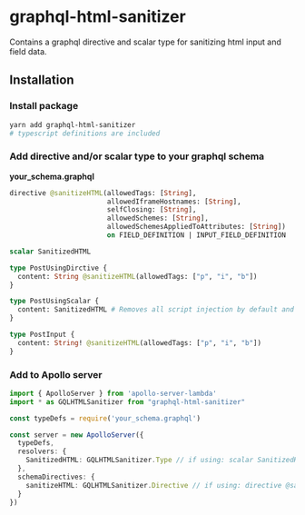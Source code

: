
# graphql-html-sanitizer

Contains a graphql directive and scalar type for sanitizing html input and field data.

## Installation

### Install package

```bash
yarn add graphql-html-sanitizer
# typescript definitions are included
```


### Add directive and/or scalar type to your graphql schema

__your_schema.graphql__
```graphql
directive @sanitizeHTML(allowedTags: [String], 
                        allowedIframeHostnames: [String], 
                        selfClosing: [String], 
                        allowedSchemes: [String], 
                        allowedSchemesAppliedToAttributes: [String]) 
                        on FIELD_DEFINITION | INPUT_FIELD_DEFINITION

scalar SanitizedHTML

type PostUsingDirctive {
  content: String @sanitizeHTML(allowedTags: ["p", "i", "b"])
}

type PostUsingScalar {
  content: SanitizedHTML # Removes all script injection by default and leaves safe html
}

type PostInput {
  content: String! @sanitizeHTML(allowedTags: ["p", "i", "b"])
}
```

### Add to Apollo server

```typescript
import { ApolloServer } from 'apollo-server-lambda'
import * as GQLHTMLSanitizer from "graphql-html-sanitizer"

const typeDefs = require('your_schema.graphql')

const server = new ApolloServer({
  typeDefs,
  resolvers: {
    SanitizedHTML: GQLHTMLSanitizer.Type // if using: scalar SanitizedHTML
  },
  schemaDirectives: {
    sanitizeHTML: GQLHTMLSanitizer.Directive // if using: directive @sanitizeHTML
  }
})
```
